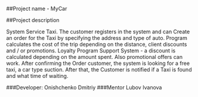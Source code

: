 ##Project name - MyCar

##Project description

System Service Taxi.
The customer registers in the system and can Create an order for the Taxi by specifying the address and type of auto.
Program calculates the cost of the trip depending on the distance, client discounts and / or promotions.
Loyalty Program Support System - a discount is calculated depending on the amount spent. 
Also promotional offers can work. After confirming the Order customer, the system is looking for a free taxi, a car type suction. 
After that, the Customer is notified if a Taxi is found and what time of waiting.

###Developer:
Onishchenko Dmitriy
###Mentor
Lubov Ivanova

